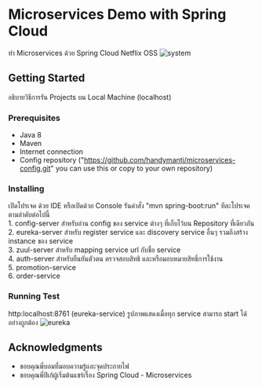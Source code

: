 # Microservices Demo with Spring Cloud
ทำ Microservices ด้วย Spring Cloud Netflix OSS
![system](https://user-images.githubusercontent.com/29037349/50545928-3b66fc00-0c51-11e9-8d0f-c2ad2357d422.png)

## Getting Started
อธิบายวิธีการรัน Projects บน Local Machine (localhost)

### Prerequisites
* Java 8
* Maven
* Internet connection
* Config repository ("https://github.com/handymantj/microservices-config.git" you can use this or copy to your own repository)

### Installing
เปิดโปรเจค ด้วย IDE หรือเปิดด้วย Console รันคำสั่ง "mvn spring-boot:run" ทีละโปรเจคตามลำดับต่อไปนี้ <br />
	1. config-server สำหรับอ่าน config ของ service ต่างๆ ที่เก็บไว้บน Repository ที่เดียวกัน <br />
	2. eureka-server สำหรับ register service และ discovery service อื่นๆ รวมถึงสร้าง instance ของ service<br />
	3. zuul-server สำหรับ mapping service url กับชื่อ service <br />
	4. auth-server สำหรับยืนยันตัวตน ตรวจสอบสิทธิ และหรือมอบหมายสิทธิ์การใช้งาน <br />
	5. promotion-service <br />
	6. order-service <br />

### Running Test
http:localhost:8761
(eureka-service) รูปภาพแสดงเมื่อทุก service สามารถ start ได้อย่างถูกต้อง
![eureka](https://user-images.githubusercontent.com/29037349/50541167-58a8b580-0bd2-11e9-8f69-e273f7e8c97c.png)

## Acknowledgments
*	ขอบคุณพี่บอมที่มอบความรู้และจุดประกายไฟ
* 	ขอบคุณพี่ปิเก้ผู้เริ่มต้นแชร์เรื่อง Spring Cloud - Microservices





